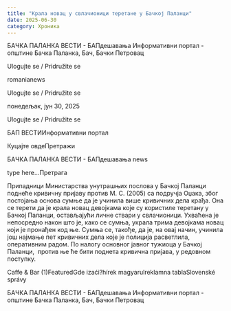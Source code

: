 ```yaml
---
title: "Крала новац у свлачионици теретане у Бачкој Паланци"
date: 2025-06-30
category: Хроника
---
```


БАЧКА ПАЛАНКА ВЕСТИ - БАПдешавања Информативни портал - општине Бачка Паланка, Бач, Бачки Петровац

Ulogujte se / Pridružite se

romanianews

Ulogujte se / Pridružite se

понедељак, јун 30, 2025

Ulogujte se / Pridružite se

БАП ВЕСТИИнформативни портал

Куцајте овдеПретражи

БАЧКА ПАЛАНКА ВЕСТИ - БАПдешавања news

type here...Претрага

Припадници Министарства унутрашњих послова у Бачкој Паланци поднеће кривичну пријаву против М. С. (2005) са подручја Оџака, због постојања основа сумње да је учинила више кривичних дела крађа.
Она се терети да је крала новац девојкама које су користиле теретану у Бачкој Паланци, остављајући личне ствари у свлачионици. Ухваћена је непосредно након што је, како се сумња, украла трима девојкама новац који је пронађен код ње. Сумња се, такође, да је, на овај начин, учинила још најмање пет кривичних дела које је полиција расветлила, оперативним радом.
По налогу основног јавног тужиоца у Бачкој Паланци,  против ње ће бити поднета кривична пријава, у редовном поступку.

Caffe & Bar (1)FeaturedGde izaći?hírek magyarulreklamna tablaSlovenské správy

БАЧКА ПАЛАНКА ВЕСТИ - БАПдешавања Информативни портал - општине Бачка Паланка, Бач, Бачки Петровац

